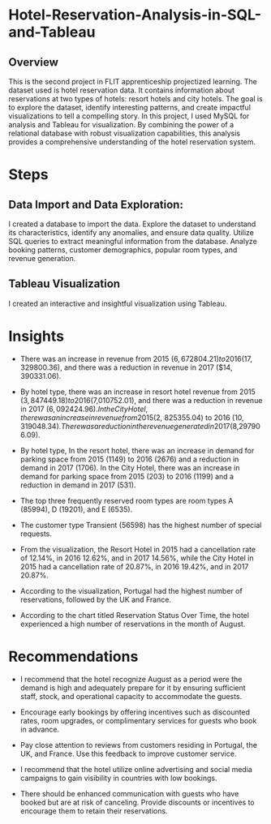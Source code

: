 # Hotel-Reservation-Analysis-in-SQL-and-Tableau

## Overview

This is the second project in FLIT apprenticeship projectized learning. The dataset used is hotel reservation data. It contains information about reservations at two types of hotels: resort hotels and city hotels. The goal is to explore the dataset, identify interesting patterns, and create impactful visualizations to tell a compelling story. In this project, I used MySQL for analysis and Tableau for visualization. By combining the power of a relational database with robust visualization capabilities, this analysis provides a comprehensive understanding of the hotel reservation system.

# Steps

## Data Import and Data Exploration:
I created a database to import the data. Explore the dataset to understand its characteristics, identify any anomalies, and ensure data quality. Utilize SQL queries to extract meaningful information from the database. Analyze booking patterns, customer demographics, popular room types, and revenue generation.
## Tableau Visualization 
I created an interactive and insightful visualization using Tableau.

# Insights
* There was an increase in revenue from 2015 ($6,672804.21) to 2016 ($17, 329800.36), and there was a reduction in revenue in 2017 ($14, 390331.06).

* By hotel type, there was an increase in resort hotel revenue from 2015 ($3,847449.18) to 2016 ($7,010752.01), and there was a reduction in revenue in 2017 ($6,092424.96). In the City Hotel, there was an increase in revenue from 2015 ($2, 825355.04) to 2016 ($10, 319048.34). There was a reduction in the revenue generated in 2017 ($8,297906.09).

* By hotel type, In the resort hotel, there was an increase in demand for parking space from 2015 (1149) to 2016 (2676) and a reduction in demand in 2017 (1706). In the City Hotel, there was an increase in demand for parking space from 2015 (203) to 2016 (1199) and a reduction in demand in 2017 (531).

* The top three frequently reserved room types are room types A (85994), D (19201), and E (6535).

* The customer type Transient (56598) has the highest number of special requests.

* From the visualization, the Resort Hotel in 2015 had a cancellation rate of 12.14%, in 2016 12.62%, and in 2017 14.56%, while the City Hotel in 2015 had a cancellation rate of 20.87%, in 2016 19.42%, and in 2017 20.87%.

* According to the visualization, Portugal had the highest number of reservations, followed by the UK and France.

* According to the chart titled Reservation Status Over Time, the hotel experienced a high number of reservations in the month of August.
 
# Recommendations

* I recommend that the hotel recognize August as a period were the demand is high and adequately prepare for it by ensuring sufficient staff, stock, and operational capacity to accommodate the guests.

* Encourage early bookings by offering incentives such as discounted rates, room upgrades, or complimentary services for guests who book in advance.

* Pay close attention to reviews from customers residing in Portugal, the UK, and France. Use this feedback to improve customer service.

* I recommend that the hotel utilize online advertising and social media campaigns to gain visibility in countries with low bookings.

* There should be enhanced communication with guests who have booked but are at risk of canceling. Provide discounts or incentives to encourage them to retain their reservations.
 
